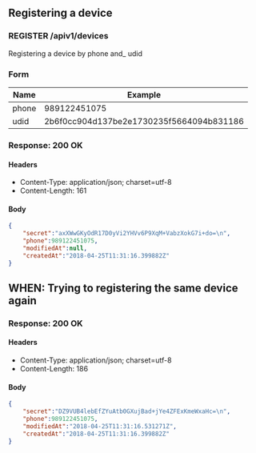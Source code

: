 ## Registering a device

### REGISTER /apiv1/devices

Registering a device by phone and_ udid

### Form

Name | Example
--- | ---
phone | 989122451075
udid | 2b6f0cc904d137be2e1730235f5664094b831186

### Response: 200 OK

#### Headers

* Content-Type: application/json; charset=utf-8
* Content-Length: 161

#### Body

```json
{
    "secret":"axXWwGKyOdR17D0yVi2YHVv6P9XqM+VabzXokG7i+do=\n",
    "phone":989122451075,
    "modifiedAt":null,
    "createdAt":"2018-04-25T11:31:16.399882Z"
}
```

## WHEN: Trying to registering the same device again

### Response: 200 OK

#### Headers

* Content-Type: application/json; charset=utf-8
* Content-Length: 186

#### Body

```json
{
    "secret":"DZ9VUB4lebEfZYuAtb0GXujBad+jYe4ZFExKmeWxaHc=\n",
    "phone":989122451075,
    "modifiedAt":"2018-04-25T11:31:16.531271Z",
    "createdAt":"2018-04-25T11:31:16.399882Z"
}
```

